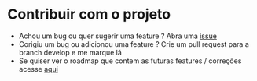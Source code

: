 # Contribuir com o projeto

- Achou um bug ou quer sugerir uma feature ? Abra uma [issue](https://github.com/kecommerce-microservices/ecommerce-auth-server-ms/issues)
- Corigiu um bug ou adicionou uma feature ? Crie um pull request para a branch develop e me marque lá
- Se quiser ver o roadmap que contem as futuras features / correções acesse [aqui](roadmap.md)